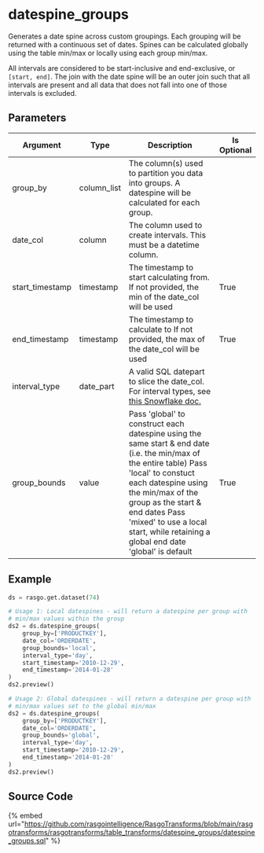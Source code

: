 # datespine_groups

Generates a date spine across custom groupings. Each grouping will be returned with a 
continuous set of dates.
Spines can be calculated globally using the table min/max or locally using each group min/max.

All intervals are considered to be start-inclusive and end-exclusive, or `[start, end]`. 
The join with the date spine will be an outer join such that all intervals are present 
and all data that does not fall into one of those intervals is excluded. 


## Parameters

|    Argument     |    Type     |                                                                                                                                                 Description                                                                                                                                                 | Is Optional |
| --------------- | ----------- | ----------------------------------------------------------------------------------------------------------------------------------------------------------------------------------------------------------------------------------------------------------------------------------------------------------- | ----------- |
| group_by        | column_list | The column(s) used to partition you data into groups. A datespine will be calculated for each group.                                                                                                                                                                                                        |             |
| date_col        | column      | The column used to create intervals. This must be a datetime column.                                                                                                                                                                                                                                        |             |
| start_timestamp | timestamp   | The timestamp to start calculating from. If not provided, the min of the date_col will be used                                                                                                                                                                                                              | True        |
| end_timestamp   | timestamp   | The timestamp to calculate to If not provided, the max of the date_col will be used                                                                                                                                                                                                                         | True        |
| interval_type   | date_part   | A valid SQL datepart to slice the date_col. For interval types, see [this Snowflake doc.](https://docs.snowflake.com/en/sql-reference/data-types-datetime.html#interval-constants)                                                                                                                          |             |
| group_bounds    | value       | Pass 'global' to construct each datespine using the same start & end date (i.e. the min/max of the entire table)  Pass 'local' to constuct each datespine using the min/max of the group as the start & end dates Pass 'mixed' to use a local start, while retaining a global end date 'global' is default  | True        |


## Example

```python
ds = rasgo.get.dataset(74)

# Usage 1: Local datespines - will return a datespine per group with 
# min/max values within the group
ds2 = ds.datespine_groups(
    group_by=['PRODUCTKEY'],
    date_col='ORDERDATE',
    group_bounds='local',
    interval_type='day',
    start_timestamp='2010-12-29',
    end_timestamp='2014-01-28' 
)
ds2.preview()

# Usage 2: Global datespines - will return a datespine per group with 
# min/max values set to the global min/max
ds2 = ds.datespine_groups(
    group_by=['PRODUCTKEY'],
    date_col='ORDERDATE',
    group_bounds='global',
    interval_type='day',
    start_timestamp='2010-12-29',
    end_timestamp='2014-01-28' 
)
ds2.preview()

```

## Source Code

{% embed url="https://github.com/rasgointelligence/RasgoTransforms/blob/main/rasgotransforms/rasgotransforms/table_transforms/datespine_groups/datespine_groups.sql" %}